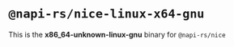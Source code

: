 # `@napi-rs/nice-linux-x64-gnu`

This is the **x86_64-unknown-linux-gnu** binary for `@napi-rs/nice`

